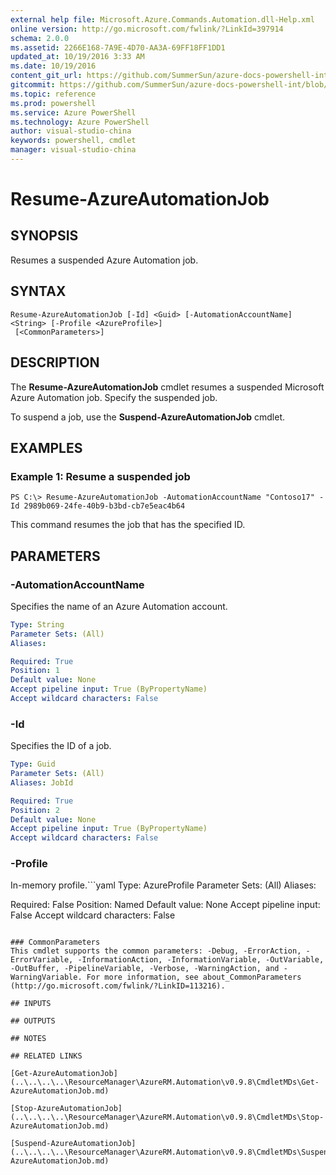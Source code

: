 ```yaml
---
external help file: Microsoft.Azure.Commands.Automation.dll-Help.xml
online version: http://go.microsoft.com/fwlink/?LinkId=397914
schema: 2.0.0
ms.assetid: 2266E168-7A9E-4D70-AA3A-69FF18FF1DD1
updated_at: 10/19/2016 3:33 AM
ms.date: 10/19/2016
content_git_url: https://github.com/SummerSun/azure-docs-powershell-int/blob/master/azureps-cmdlets-docs/ServiceManagement/Azure.Automation/v0.9.8/Resume-AzureAutomationJob.md
gitcommit: https://github.com/SummerSun/azure-docs-powershell-int/blob/c0d1e448da01261236e9ece01ca5c2a98effbf31/azureps-cmdlets-docs/ServiceManagement/Azure.Automation/v0.9.8/Resume-AzureAutomationJob.md
ms.topic: reference
ms.prod: powershell
ms.service: Azure PowerShell
ms.technology: Azure PowerShell
author: visual-studio-china
keywords: powershell, cmdlet
manager: visual-studio-china
---
```


# Resume-AzureAutomationJob

## SYNOPSIS
Resumes a suspended Azure Automation job.

## SYNTAX

```
Resume-AzureAutomationJob [-Id] <Guid> [-AutomationAccountName] <String> [-Profile <AzureProfile>]
 [<CommonParameters>]
```

## DESCRIPTION
The **Resume-AzureAutomationJob** cmdlet resumes a suspended Microsoft Azure Automation job.
Specify the suspended job.

To suspend a job, use the **Suspend-AzureAutomationJob** cmdlet.

## EXAMPLES

### Example 1: Resume a suspended job
```
PS C:\> Resume-AzureAutomationJob -AutomationAccountName "Contoso17" -Id 2989b069-24fe-40b9-b3bd-cb7e5eac4b64
```

This command resumes the job that has the specified ID.

## PARAMETERS

### -AutomationAccountName
Specifies the name of an Azure Automation account.

```yaml
Type: String
Parameter Sets: (All)
Aliases: 

Required: True
Position: 1
Default value: None
Accept pipeline input: True (ByPropertyName)
Accept wildcard characters: False
```

### -Id
Specifies the ID of a job.

```yaml
Type: Guid
Parameter Sets: (All)
Aliases: JobId

Required: True
Position: 2
Default value: None
Accept pipeline input: True (ByPropertyName)
Accept wildcard characters: False
```

### -Profile
In-memory profile.```yaml
Type: AzureProfile
Parameter Sets: (All)
Aliases: 

Required: False
Position: Named
Default value: None
Accept pipeline input: False
Accept wildcard characters: False
```

### CommonParameters
This cmdlet supports the common parameters: -Debug, -ErrorAction, -ErrorVariable, -InformationAction, -InformationVariable, -OutVariable, -OutBuffer, -PipelineVariable, -Verbose, -WarningAction, and -WarningVariable. For more information, see about_CommonParameters (http://go.microsoft.com/fwlink/?LinkID=113216).

## INPUTS

## OUTPUTS

## NOTES

## RELATED LINKS

[Get-AzureAutomationJob](..\..\..\..\ResourceManager\AzureRM.Automation\v0.9.8\CmdletMDs\Get-AzureAutomationJob.md)

[Stop-AzureAutomationJob](..\..\..\..\ResourceManager\AzureRM.Automation\v0.9.8\CmdletMDs\Stop-AzureAutomationJob.md)

[Suspend-AzureAutomationJob](..\..\..\..\ResourceManager\AzureRM.Automation\v0.9.8\CmdletMDs\Suspend-AzureAutomationJob.md)


